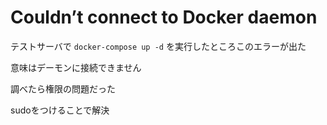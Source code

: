# Couldn’t connect to Docker daemon

テストサーバで `docker-compose up -d` を実行したところこのエラーが出た

意味はデーモンに接続できません

調べたら権限の問題だった

sudoをつけることで解決
